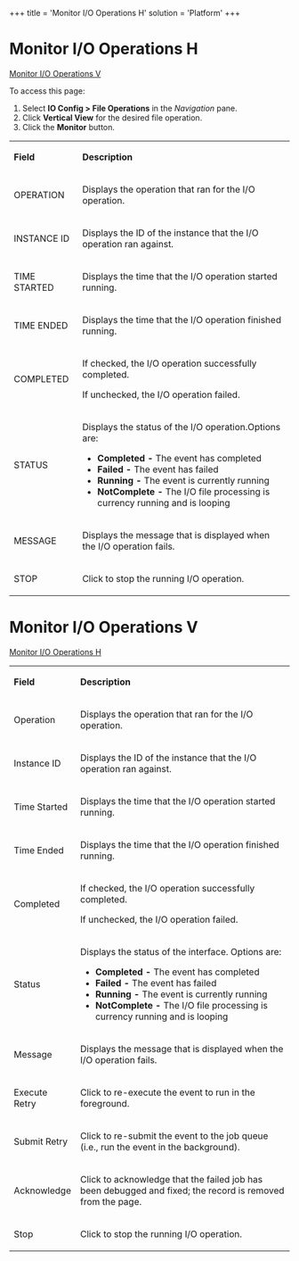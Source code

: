 +++
title = 'Monitor I/O Operations H'
solution = 'Platform'
+++

# Monitor I/O Operations H

[Monitor I/O Operations V](#MonitorIOV)

To access this page:

1.  Select **IO Config \> File Operations** in the *Navigation* pane.
2.  Click **Vertical View** for the desired file operation.
3.  Click the **Monitor** button.

<table>
<tbody>
<tr class="odd">
<td><p><strong>Field</strong></p></td>
<td><p><strong>Description</strong></p></td>
</tr>
<tr class="even">
<td><p>OPERATION</p></td>
<td><p>Displays the operation that ran for the I/O operation.</p></td>
</tr>
<tr class="odd">
<td><p>INSTANCE ID</p></td>
<td><p>Displays the ID of the instance that the I/O operation ran against.</p></td>
</tr>
<tr class="even">
<td><p>TIME STARTED</p></td>
<td><p>Displays the time that the I/O operation started running.</p></td>
</tr>
<tr class="odd">
<td><p>TIME ENDED</p></td>
<td><p>Displays the time that the I/O operation finished running.</p></td>
</tr>
<tr class="even">
<td><p>COMPLETED</p></td>
<td><p>If checked, the I/O operation successfully completed.</p>
<p>If unchecked, the I/O operation failed.</p></td>
</tr>
<tr class="odd">
<td><p>STATUS</p></td>
<td><p>Displays the status of the I/O operation.Options are:</p>
<ul>
<li><strong>Completed -</strong> The event has completed</li>
<li><strong>Failed -</strong> The event has failed</li>
<li><strong>Running -</strong> The event is currently running</li>
<li><strong>NotComplete -</strong> The I/O file processing is currency running and is looping</li>
</ul></td>
</tr>
<tr class="even">
<td><p>MESSAGE</p></td>
<td><p>Displays the message that is displayed when the I/O operation fails.</p></td>
</tr>
<tr class="odd">
<td><p>STOP</p></td>
<td><p>Click to stop the running I/O operation.</p></td>
</tr>
</tbody>
</table>

# <span id="MonitorIOV"></span> Monitor I/O Operations V

[Monitor I/O Operations H](#MonitorIOH)

<table>
<tbody>
<tr class="odd">
<td><p><strong>Field</strong></p></td>
<td><p><strong>Description</strong></p></td>
</tr>
<tr class="even">
<td><p>Operation</p></td>
<td><p>Displays the operation that ran for the I/O operation.</p></td>
</tr>
<tr class="odd">
<td><p>Instance ID</p></td>
<td><p>Displays the ID of the instance that the I/O operation ran against.</p></td>
</tr>
<tr class="even">
<td><p>Time Started</p></td>
<td><p>Displays the time that the I/O operation started running.</p></td>
</tr>
<tr class="odd">
<td><p>Time Ended</p></td>
<td><p>Displays the time that the I/O operation finished running.</p></td>
</tr>
<tr class="even">
<td><p>Completed</p></td>
<td><p>If checked, the I/O operation successfully completed.</p>
<p>If unchecked, the I/O operation failed.</p></td>
</tr>
<tr class="odd">
<td><p>Status</p></td>
<td><p>Displays the status of the interface. Options are:</p>
<ul>
<li><strong>Completed -</strong> The event has completed</li>
<li><strong>Failed -</strong> The event has failed</li>
<li><strong>Running -</strong> The event is currently running</li>
<li><strong>NotComplete -</strong> The I/O file processing is currency running and is looping</li>
</ul></td>
</tr>
<tr class="even">
<td><p>Message</p></td>
<td><p>Displays the message that is displayed when the I/O operation fails.</p></td>
</tr>
<tr class="odd">
<td><p>Execute Retry</p></td>
<td><p>Click to re-execute the event to run in the foreground.</p></td>
</tr>
<tr class="even">
<td><p>Submit Retry</p></td>
<td><p>Click to re-submit the event to the job queue (i.e., run the event in the background).</p></td>
</tr>
<tr class="odd">
<td><p>Acknowledge</p></td>
<td><p>Click to acknowledge that the failed job has been debugged and fixed; the record is removed from the page.</p></td>
</tr>
<tr class="even">
<td><p>Stop</p></td>
<td><p>Click to stop the running I/O operation.</p></td>
</tr>
</tbody>
</table>
